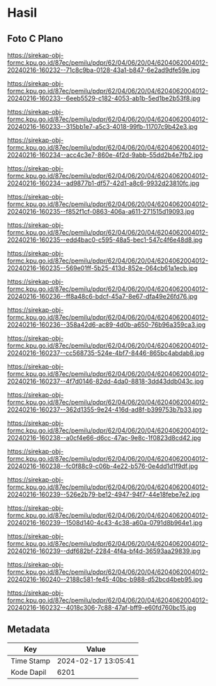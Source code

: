 # Hasil

## Foto C Plano

https://sirekap-obj-formc.kpu.go.id/87ec/pemilu/pdpr/62/04/06/20/04/6204062004012-20240216-160232--71c8c9ba-0128-43a1-b847-6e2ad9dfe59e.jpg

https://sirekap-obj-formc.kpu.go.id/87ec/pemilu/pdpr/62/04/06/20/04/6204062004012-20240216-160233--6eeb5529-c182-4053-ab1b-5ed1be2b53f8.jpg

https://sirekap-obj-formc.kpu.go.id/87ec/pemilu/pdpr/62/04/06/20/04/6204062004012-20240216-160233--315bb1e7-a5c3-4018-99fb-11707c9b42e3.jpg

https://sirekap-obj-formc.kpu.go.id/87ec/pemilu/pdpr/62/04/06/20/04/6204062004012-20240216-160234--acc4c3e7-860e-4f2d-9abb-55dd2b4e7fb2.jpg

https://sirekap-obj-formc.kpu.go.id/87ec/pemilu/pdpr/62/04/06/20/04/6204062004012-20240216-160234--ad9877b1-df57-42d1-a8c6-9932d23810fc.jpg

https://sirekap-obj-formc.kpu.go.id/87ec/pemilu/pdpr/62/04/06/20/04/6204062004012-20240216-160235--f852f1cf-0863-406a-a611-271515d19093.jpg

https://sirekap-obj-formc.kpu.go.id/87ec/pemilu/pdpr/62/04/06/20/04/6204062004012-20240216-160235--edd4bac0-c595-48a5-bec1-547c4f6e48d8.jpg

https://sirekap-obj-formc.kpu.go.id/87ec/pemilu/pdpr/62/04/06/20/04/6204062004012-20240216-160235--569e01ff-5b25-413d-852e-064cb61a1ecb.jpg

https://sirekap-obj-formc.kpu.go.id/87ec/pemilu/pdpr/62/04/06/20/04/6204062004012-20240216-160236--ff8a48c6-bdcf-45a7-8e67-dfa49e26fd76.jpg

https://sirekap-obj-formc.kpu.go.id/87ec/pemilu/pdpr/62/04/06/20/04/6204062004012-20240216-160236--358a42d6-ac89-4d0b-a650-76b96a359ca3.jpg

https://sirekap-obj-formc.kpu.go.id/87ec/pemilu/pdpr/62/04/06/20/04/6204062004012-20240216-160237--cc568735-524e-4bf7-8446-865bc4abdab8.jpg

https://sirekap-obj-formc.kpu.go.id/87ec/pemilu/pdpr/62/04/06/20/04/6204062004012-20240216-160237--4f7d0146-82dd-4da0-8818-3dd43ddb043c.jpg

https://sirekap-obj-formc.kpu.go.id/87ec/pemilu/pdpr/62/04/06/20/04/6204062004012-20240216-160237--362d1355-9e24-416d-ad8f-b399753b7b33.jpg

https://sirekap-obj-formc.kpu.go.id/87ec/pemilu/pdpr/62/04/06/20/04/6204062004012-20240216-160238--a0cf4e66-d6cc-47ac-9e8c-1f0823d8cd42.jpg

https://sirekap-obj-formc.kpu.go.id/87ec/pemilu/pdpr/62/04/06/20/04/6204062004012-20240216-160238--fc0f88c9-c06b-4e22-b576-0e4dd1d1f9df.jpg

https://sirekap-obj-formc.kpu.go.id/87ec/pemilu/pdpr/62/04/06/20/04/6204062004012-20240216-160239--526e2b79-be12-4947-94f7-44e18febe7e2.jpg

https://sirekap-obj-formc.kpu.go.id/87ec/pemilu/pdpr/62/04/06/20/04/6204062004012-20240216-160239--1508d140-4c43-4c38-a60a-0791d8b964e1.jpg

https://sirekap-obj-formc.kpu.go.id/87ec/pemilu/pdpr/62/04/06/20/04/6204062004012-20240216-160239--ddf682bf-2284-4f4a-bf4d-36593aa29839.jpg

https://sirekap-obj-formc.kpu.go.id/87ec/pemilu/pdpr/62/04/06/20/04/6204062004012-20240216-160240--2188c581-fe45-40bc-b988-d52bcd4beb95.jpg

https://sirekap-obj-formc.kpu.go.id/87ec/pemilu/pdpr/62/04/06/20/04/6204062004012-20240216-160232--4018c306-7c88-47af-bff9-e60fd760bc15.jpg


## Metadata

| Key        | Value               |
| ---------- | ------------------- |
| Time Stamp | 2024-02-17 13:05:41 |
| Kode Dapil | 6201                |



